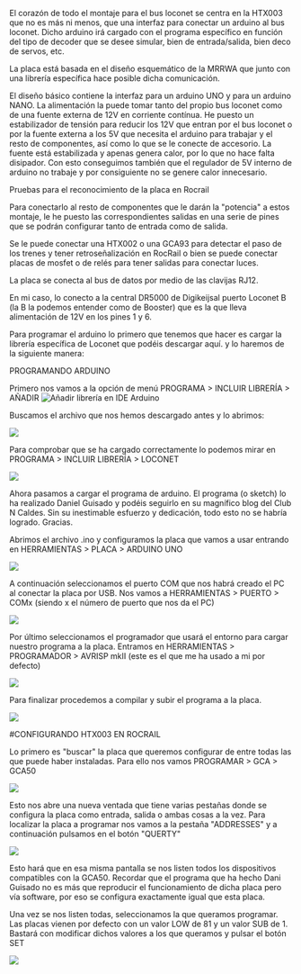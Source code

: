  El corazón de todo el montaje para el bus loconet se centra en la HTX003 que no es más ni menos, que una interfaz para conectar un arduino al bus loconet. Dicho arduino irá cargado con el programa específico en función del tipo de decoder que se desee simular, bien de entrada/salida, bien deco de servos, etc.

La placa está basada en el diseño esquemático de la MRRWA que junto con una librería específica hace posible dicha comunicación.

El diseño básico contiene la interfaz para un arduino UNO y para un arduino NANO. La alimentación la puede tomar tanto del propio bus loconet como de una fuente externa de 12V en corriente contínua. He puesto un estabilizador de tensión para reducir los 12V que entran por el bus loconet o por la fuente externa a los 5V que necesita el arduino para trabajar y el resto de componentes, así como lo que se le conecte de accesorio. La fuente está estabilizada y apenas genera calor, por lo que no hace falta disipador. Con esto conseguimos también que el regulador de 5V interno de arduino no trabaje y por consiguiente no se genere calor innecesario.

Pruebas para el reconocimiento de la placa en Rocrail


Para conectarlo al resto de componentes que le darán la "potencia" a estos montaje, le he puesto las correspondientes salidas en una serie de pines que se podrán configurar tanto de entrada como de salida.

Se le puede conectar una HTX002 o una GCA93 para detectar el paso de los trenes y tener retroseñalización en  RocRail o bien se puede conectar placas de mosfet o de relés para tener salidas para conectar luces.

La placa se conecta al bus de datos por medio de las clavijas RJ12.

En mi caso, lo conecto a la central DR5000 de Digikeijsal puerto Loconet B (la B la podemos entender como de Booster) que es la que lleva alimentación de 12V en los pines 1 y 6.



Para programar el arduino lo primero que tenemos que hacer es cargar la librería específica de Loconet que podéis descargar aquí. y lo haremos de la siguiente manera:



PROGRAMANDO ARDUINO

Primero nos vamos a la opción de menú PROGRAMA > INCLUIR LIBRERÍA > AÑADIR 
![Añadir librería en IDE Arduino](https://github.com/humberthx/Placas_HTX/blob/d798baade56a8e8b684824a4597586e770f43095/HTX003/Im%C3%A1genes/Arduino01.jpg)

Buscamos el archivo que nos hemos descargado antes y lo abrimos:

![](https://github.com/humberthx/Placas_HTX/blob/d798baade56a8e8b684824a4597586e770f43095/HTX003/Im%C3%A1genes/Arduino02.jpg)

Para comprobar que se ha cargado correctamente lo podemos mirar en  PROGRAMA > INCLUIR LIBRERÍA > LOCONET

![](https://github.com/humberthx/Placas_HTX/blob/d798baade56a8e8b684824a4597586e770f43095/HTX003/Im%C3%A1genes/Arduino03.jpg)


Ahora pasamos a cargar el programa de arduino. El programa (o sketch) lo ha realizado Daniel Guisado y podéis seguirlo en su magnífico blog del Club N Caldes. Sin su inestimable esfuerzo y dedicación, todo esto no se habría logrado. Gracias.

Abrimos el archivo .ino y configuramos la placa que vamos a usar entrando en HERRAMIENTAS > PLACA > ARDUINO UNO

![](https://github.com/humberthx/Placas_HTX/blob/d798baade56a8e8b684824a4597586e770f43095/HTX003/Im%C3%A1genes/Arduino04.jpg)

A continuación seleccionamos el puerto COM que nos habrá creado el PC al conectar la placa por USB. Nos vamos a HERRAMIENTAS > PUERTO > COMx (siendo x el número de puerto que nos da el PC)

![](https://github.com/humberthx/Placas_HTX/blob/d798baade56a8e8b684824a4597586e770f43095/HTX003/Im%C3%A1genes/Arduino05.jpg)

Por último seleccionamos el programador que usará el entorno para cargar nuestro programa a la placa. Entramos en HERRAMIENTAS > PROGRAMADOR > AVRISP mkII (este es el que me ha usado a mi por defecto)

![](https://github.com/humberthx/Placas_HTX/blob/d798baade56a8e8b684824a4597586e770f43095/HTX003/Im%C3%A1genes/Arduino06.jpg)

Para finalizar procedemos a compilar y subir el programa a la placa.

![](https://github.com/humberthx/Placas_HTX/blob/d798baade56a8e8b684824a4597586e770f43095/HTX003/Im%C3%A1genes/Arduino07.jpg)

#CONFIGURANDO HTX003 EN ROCRAIL

Lo primero es "buscar"  la placa que queremos configurar de entre todas las que puede haber instaladas. Para ello nos vamos PROGRAMAR > GCA > GCA50

![](https://github.com/humberthx/Placas_HTX/blob/d798baade56a8e8b684824a4597586e770f43095/HTX003/Im%C3%A1genes/RocRail01.jpg)

Esto nos abre una nueva ventada que tiene varias pestañas donde se configura la placa como entrada, salida o ambas cosas a la vez. Para localizar la placa a programar nos vamos a la pestaña "ADDRESSES" y a continuación pulsamos en el botón "QUERTY"

![](https://github.com/humberthx/Placas_HTX/blob/d798baade56a8e8b684824a4597586e770f43095/HTX003/Im%C3%A1genes/RocRail02.jpg)

Esto hará que en esa misma pantalla se nos listen todos los dispositivos compatibles con la GCA50. Recordar que el programa que ha hecho Dani Guisado no es más que reproducir el funcionamiento de dicha placa pero vía software, por eso se configura exactamente igual que esta placa.

Una vez se nos listen todas, seleccionamos la que queramos programar. Las placas vienen por defecto con un valor LOW de 81 y un valor SUB de 1. Bastará con modificar dichos valores a los que queramos y pulsar el botón SET

![](https://github.com/humberthx/Placas_HTX/blob/d798baade56a8e8b684824a4597586e770f43095/HTX003/Im%C3%A1genes/RocRail03.jpg)


